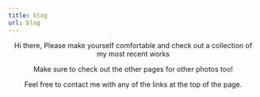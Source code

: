 ```yaml
---
title: blog
url: blog
---
```



<div align="center">
	<p>
		Hi there, Please make yourself comfortable and check out a collection of my most recent works	
	</p>
	<p>
		Make sure to check out the other pages for other photos too!
	</p>
	<p>
		Feel free to contact me with any of the links at the top of the page.
	</p>
</div>

